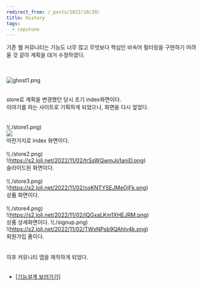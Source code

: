 ```yaml
---
redirect_from: /_posts/2022/10/29/
title: History
tags:
  - capstone
---
```


기존 웹 커뮤니티는 기능도 너무 많고 무엇보다 핵심인 비속어 필터링을 구현하기 어려울 것 같아 계획을 대거 수정하였다.<br><br><br>


![ghost1.png](https://s2.loli.net/2022/11/02/PHDRhebXGol5dg3.png)
<br><br>

store로 계획을 변경했던 당시 초기 index화면이다.<br>
이야기를 파는 사이트로 기획하게 되었으나, 화면을 다시 엎었다.<br>
<br><br>
!(./store1.png)
<br>
![](https://s2.loli.net/2022/11/02/tlfHKkv26LVmbwE.png)
<br>마찬가지로 index 화면이다.
<br><br>
!(./store2.png)
<br>
!(https://s2.loli.net/2022/11/02/trSsWQwmJo1aniD.png)
<br>슬라이드된 화면이다.
<br><br>
!(./store3.png)
<br>
!(https://s2.loli.net/2022/11/02/osKNTYSEJMeOjFk.png)
<br>상품 화면이다.
<br>
<br>
!(./store4.png)
<br>
!(https://s2.loli.net/2022/11/02/lQGxaLKm1XHEJRM.png)
<br>상품 상세화면이다.
!(./signup.png)
<br>
!(https://s2.loli.net/2022/11/02/TWxNPsb9QAhIv4k.png)
<br>회원가입 폼이다.
<br>
<br>
<br>이후 커뮤니티 앱을 제작하게 되었다.
<br><br>
- <a href="/2022/10/28/ProjectFunction/">[기능설계 보러가기]</a>

